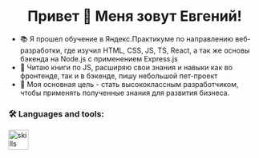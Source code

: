 <h1 align="center"> Привет 👋 Меня зовут Евгений!</h1>


- 📚 Я прошел обучение в Яндекс.Практикуме по направлению веб-разработки, где изучил HTML, CSS, JS, TS, React, а так же основы бэкенда на Node.js с применением Express.js
- 🔭 Читаю книги по JS, расширяю свои знания и навыки как во фронтенде, так и в бэкенде, пишу небольшой пет-проект
- 👯 Моя основная цель - стать высококлассным разработчиком, чтобы применять полученные знания для развития бизнеса.

<h3 align="left">🛠 Languages and tools:</h3>

<div align="left">
  <img src="https://skillicons.dev/icons?i=html,css,js,ts,react,nodejs,webpack,vite,git,figma,stackoverflow" height="40" alt="skills logos"  />
  <img width="12" />
</div>
<!--
**EvgenyShigaev/EvgenyShigaev** is a ✨ _special_ ✨ repository because its `README.md` (this file) appears on your GitHub profile.

Here are some ideas to get you started:

- 🔭 I’m currently working on ...
- 🌱 I’m currently learning ...
- 👯 I’m looking to collaborate on ...
- 🤔 I’m looking for help with ...
- 💬 Ask me about ...
- 📫 How to reach me: ...
- 😄 Pronouns: ...
- ⚡ Fun fact: ...
-->
